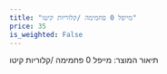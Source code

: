 ```yaml
---
title: "מייפל 0 פחמימה /קלוריות קיטו"
price: 35
is_weighted: False
---
```


תיאור המוצר: מייפל 0 פחמימה /קלוריות קיטו
